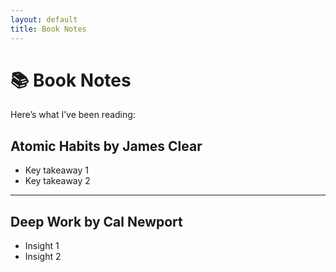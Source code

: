 ```yaml
---
layout: default
title: Book Notes
---
```


# 📚 Book Notes

Here’s what I’ve been reading:

## Atomic Habits by James Clear

- Key takeaway 1
- Key takeaway 2

---

## Deep Work by Cal Newport

- Insight 1
- Insight 2
